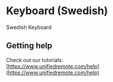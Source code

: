 # Keyboard (Swedish)
Swedish Keyboard

## Getting help
Check out our tutorials: <br>
[https://www.unifiedremote.com/help](https://www.unifiedremote.com/help)
